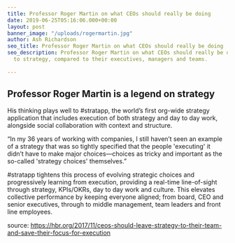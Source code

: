 ```yaml
---
title: Professor Roger Martin on what CEOs should really be doing
date: 2019-06-25T05:16:06.000+00:00
layout: post
banner_image: "/uploads/rogermartin.jpg"
author: Ash Richardson
seo_title: Professor Roger Martin on what CEOs should really be doing
seo_description: Professor Roger Martin on what CEOs should really be doing in relation
  to strategy, compared to their executives, managers and teams.
  
---
```

## Professor Roger Martin is a legend on strategy

His thinking plays well to #stratapp, the world’s first org-wide strategy application that includes execution of both strategy and day to day work, alongside social collaboration with context and structure.

“In my 36 years of working with companies, I still haven’t seen an example of a strategy that was so tightly specified that the people 'executing' it didn’t have to make major choices—choices as tricky and important as the so-called 'strategy choices' themselves.”

\#stratapp tightens this process of evolving strategic choices and progressively learning from execution, providing a real-time line-of-sight through strategy, KPIs/OKRs, day to day work and culture.  This elevates collective performance by keeping everyone aligned; from board, CEO and senior executives, through to middle management, team leaders and front line employees.

source: https://hbr.org/2017/11/ceos-should-leave-strategy-to-their-team-and-save-their-focus-for-execution